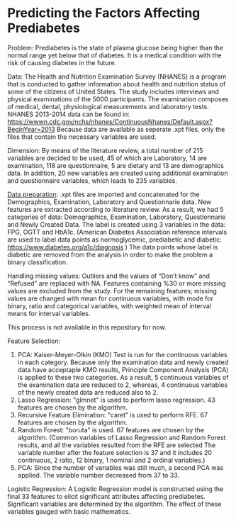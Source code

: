 # Predicting the Factors Affecting Prediabetes 

Problem: Prediabetes is the state of plasma glucose being higher than the normal range yet below that of diabetes. It is a medical condition with the risk of causing diabetes in the future. 

Data: The Health and Nutrition Examination Survey (NHANES) is a program that is conducted to gather information about health and nutrition status of some of the citizens of United States. The study includes interviews and physical examinations of the 5000 participants. The examination composes of medical, dental, physiological measurements and laboratory tests. NHANES 2013-2014 data can be found in: https://wwwn.cdc.gov/nchs/nhanes/ContinuousNhanes/Default.aspx?BeginYear=2013 
Because data are available as seperate .xpt files, only the files that contain the necessary variables are used. 

Dimension: By means of the literature review, a total number of 215 variables are decided to be used, 45 of which are Laboratory, 14 are examination, 118 are questionnaire, 5 are dietary and 13 are demographics data. In addition, 20 new variables are created using additional examination and questionnaire variables, which leads to 235 variables. 

[Data preparation](https://github.com/ggizem/Predicting_the_Factors_Affecting_Prediabetes/blob/master/Data%20Preparation/Data%20Preparation.R): .xpt files are imported and concatenated for the Demographics, Examination, Laboratory and Questionnarie data. New features are extracted according to literature review. As a result, we had 5 categories of data: Demographics, Examination, Laboratory, Questionnarie and Newly Created Data. The label is created using 3 variables in the data: FPG, OGTT and HbA1c. (American Diabetes Association reference intervals are used to label data points as normoglycemic, prediabetic and diabetic: https://www.diabetes.org/a1c/diagnosis ) The data points whose label is diabetic are removed from the analysis in order to make the problem a binary classification.

Handling missing values: Outliers and the values of “Don’t know” and “Refused” are replaced with NA. Features containing %30 or more missing values are excluded from the study. For the remaining features; missing values are changed with mean for continuous variables, with mode for binary, ratio and categorical variables, with weighted mean of interval means for interval variables. 

This process is not available in this repository for now. 

Feature Selection: 
1) PCA: Kaiser-Meyer-Olkin (KMO) Test is run for the continuous variables in each category. Because only the examination data and newly created data have acceptaple KMO results, Principle Component Analysis (PCA) is applied to these two categories. As a result, 5 continuous variables of the examination data are reduced to 2, whereas, 4 continuous variables of the newly created data are reduced also to 2.  
2) Lasso Regression: "glmnet" is used to perform lasso regression. 43 features are chosen by the algorithm. 
3) Recursive Feature Elimination: "caret" is used to perform RFE. 67 features are chosen by the algorithm. 
4) Random Forest: "boruta" is used. 67 features are chosen by the algorithm. 
(Common variables of Lasso Regression and Random Forest results, and all the variables resulted from the RFE are selected The variable number after the feature selection is 37 and it includes 20 continuous, 2 ratio, 12 binary, 1 nominal and 2 ordinal variables.)
5) PCA: Since the number of variables was still much, a second PCA was applied. The variable number decreased from 37 to 33. 

Logistic Regression: A Logistic Regression model is constructed using the final 33 features to elicit significant attributes affecting prediabetes. Significant variables are determined by the algorithm. The effect of these variables gauged with basic mathematics. 
